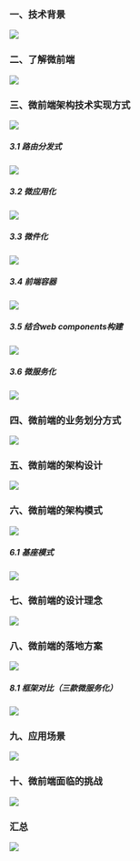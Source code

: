 ### 一、技术背景
![](./img/1、技术背景.jpg)

### 二、了解微前端
![](./img/2、了解微前端.jpg)

### 三、微前端架构技术实现方式
![](./img/3、微前端架构技术实现方式.jpg)

##### 3.1 路由分发式
![](./img/3/路由分发式.jpg)

##### 3.2 微应用化
![](./img/3/微应用化.jpg)

##### 3.3 微件化
![](./img/3/微件化.jpg)

##### 3.4 前端容器
![](./img/3/前端容器.jpg)

##### 3.5 结合web components构建
![](./img/3/结合webcomponents构建.jpg)

##### 3.6 微服务化
![](./img/3/微服务化.jpg)

### 四、微前端的业务划分方式
![](./img/4、微前端的业务划分方式.jpg)

### 五、微前端的架构设计
![](./img/5、微前端的架构设计.jpg)

### 六、微前端的架构模式
![](./img/6、微前端的架构模式.jpg)

##### 6.1 基座模式
![](./img/6/基座模式.jpg)

### 七、微前端的设计理念
![](./img/7、微前端的设计理念.jpg)

### 八、微前端的落地方案
![](./img/8、微前端的落地方案.jpg)

##### 8.1 框架对比（三款微服务化）
![](./img/8/框架对比.jpg)

### 九、应用场景
![](./img/9、应用场景.jpg)

### 十、微前端面临的挑战
![](./img/10、微前端面临的挑战.jpg)

### 汇总
![](./img/0、微前端架构.jpg)
